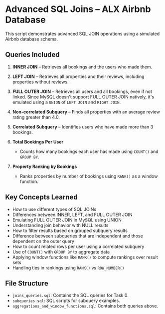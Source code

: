 # Advanced SQL Joins – ALX Airbnb Database

This script demonstrates advanced SQL JOIN operations using a simulated Airbnb database schema.

## Queries Included
1. **INNER JOIN** – Retrieves all bookings and the users who made them.
2. **LEFT JOIN** – Retrieves all properties and their reviews, including properties without reviews.
3. **FULL OUTER JOIN** – Retrieves all users and all bookings, even if not linked. Since MySQL doesn't support FULL OUTER JOIN natively, it's emulated using a `UNION` of `LEFT JOIN` and `RIGHT JOIN`.
4. **Non-correlated Subquery** – Finds all properties with an average review rating greater than 4.0.
5. **Correlated Subquery** – Identifies users who have made more than 3 bookings.
6. **Total Bookings Per User**
   - Counts how many bookings each user has made using `COUNT()` and `GROUP BY`.

7. **Property Ranking by Bookings**
   - Ranks properties by number of bookings using `RANK()` as a window function.

## Key Concepts Learned
- How to use different types of SQL JOINs
- Differences between INNER, LEFT, and FULL OUTER JOIN
- Emulating FULL OUTER JOIN in MySQL using UNION
- Understanding join behavior with NULL results
- How to filter results based on grouped subquery results
- Difference between subqueries that are independent and those dependent on the outer query
- How to count related rows per user using a correlated subquery
- Use of `COUNT()` with `GROUP BY` to aggregate data
- Applying window functions like `RANK()` to compute rankings over result sets
- Handling ties in rankings using `RANK()` vs `ROW_NUMBER()`

## File Structure
- `joins_queries.sql`: Contains the SQL queries for Task 0.
- `subqueries.sql`: SQL scripts for subquery examples.
- `aggregations_and_window_functions.sql`: Contains both queries above.

